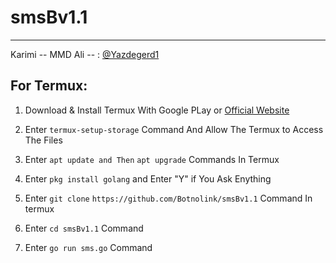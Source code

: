# smsBv1.1
_________________
   Karimi
-- MMD Ali -- : [@Yazdegerd1](https://t.me/Yazdegerd1)

## For Termux:
  1. Download & Install Termux With Google PLay or [Official Website](https://termux.dev)

  3. Enter `termux-setup-storage` Command And Allow The Termux to Access The Files
  4. Enter `apt update and Then` `apt upgrade` Commands In Termux
  5. Enter `pkg install golang` and Enter "Y" if You Ask Enything
  6. Enter `git clone` `https://github.com/Botnolink/smsBv1.1` Command In termux
  7. Enter `cd smsBv1.1` Command
  8. Enter `go run sms.go` Command

